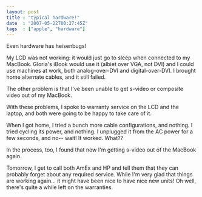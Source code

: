 ```yaml
---
layout: post
title : "typical hardware!"
date  : "2007-05-22T00:27:45Z"
tags  : ["apple", "hardware"]
---
```

Even hardware has heisenbugs!

My LCD was not working: it would just go to sleep when connected to my MacBook.
Gloria's iBook would use it (albiet over VGA, not DVI) and I could use machines
at work, both analog-over-DVI and digital-over-DVI.  I brought home alternate
cables, and it still failed.

The other problem is that I've been unable to get s-video or composite video
out of my MacBook.

With these problems, I spoke to warranty service on the LCD and the laptop, and
both were going to be happy to take care of it.

When I got home, I tried a bunch more cable configurations, and nothing.  I
tried cycling its power, and nothing.  I unplugged it from the AC power for a
few seconds, and no-- wait!  It worked.  What??

In the process, too, I found that now I'm getting s-video out of the MacBook
again.

Tomorrow, I get to call both AmEx and HP and tell them that they can probably
forget about any required service.  While I'm very glad that things are working
again... it might have been nice to have nice new units!  Oh well, there's
quite a while left on the warranties.

